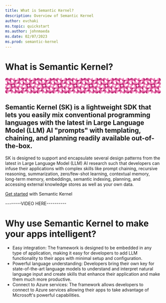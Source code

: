 ```yaml
---
title: What is Semantic Kernel?
description: Overview of Semantic Kernel
author: evchaki
ms.topic: quickstart
ms.author: johnmaeda
ms.date: 02/07/2023
ms.prod: semantic-kernel
---
```

# What is Semantic Kernel?

![pink circles of semantic kernel](media/mainpattern.png)

## Semantic Kernel (SK) is a lightweight SDK that lets you easily mix conventional programming languages with the latest in Large Language Model (LLM) AI "prompts" with templating, chaining, and planning readily available out-of-the-box.

SK is designed to support and encapsulate several design patterns from the latest in Large Language Model (LLM) AI research such that developers can infuse their applications with complex skills like prompt chaining, recursive reasoning, summarization, zero/few-shot learning, contextual memory, long-term memory, embeddings, semantic indexing, planning, and accessing external knowledge stores as well as your own data.

[Get started](getting-started/setup) with Semantic Kernel 

 
--------VIDEO HERE----------
 
# Why use Semantic Kernel to make your apps intelligent?
- Easy integration: The framework is designed to be embedded in any type of application, making it easy for developers to add LLM functionality to their apps with minimal setup and configuration.
- Powerful language understanding: Developers bring their own key for state-of-the-art language models to understand and interpret natural language input and create skills that enhance their application and make them much more productive.
- Connect to Azure services: The framework allows developers to connect to Azure services allowing their apps to take advantage of Microsoft's powerful capabilities.
